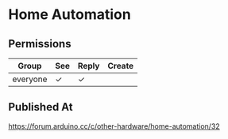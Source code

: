 # Home Automation

## Permissions

| Group    | See | Reply | Create |
| -------- | --- | ----- | ------ |
| everyone | ✓   | ✓     |        |

## Published At

https://forum.arduino.cc/c/other-hardware/home-automation/32
